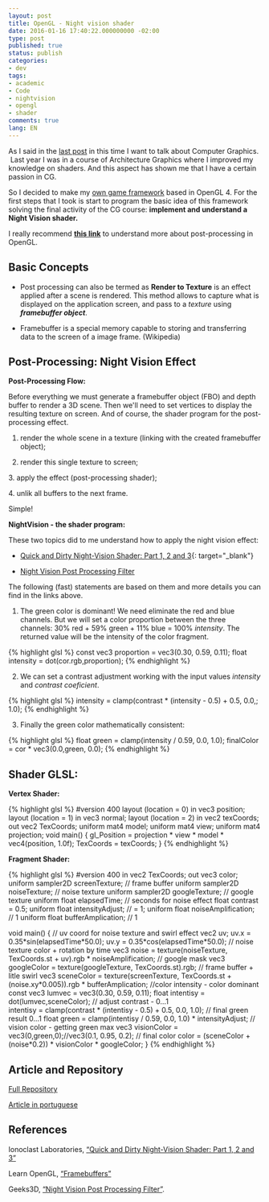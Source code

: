 ```yaml
---
layout: post
title: OpenGL - Night vision shader
date: 2016-01-16 17:40:22.000000000 -02:00
type: post
published: true
status: publish
categories:
- dev
tags:
- academic
- Code
- nightvision
- opengl
- shader
comments: true
lang: EN
---
```


As I said in the <a href="https://tobiasbu.wordpress.com/2016/01/14/2015-year-in-review/" target="_blank">last post</a> in this time I want to talk about Computer Graphics.  Last year I was in a course of Architecture Graphics where I improved my knowledge on shaders. And this aspect has shown me that I have a certain passion in CG.

So I decided to make my <a href="https://tobiasbu.wordpress.com/2015/11/13/tobigl-announcing-a-framework-for-games/" target="_blank">own game framework</a> based in OpenGL 4. For the first steps that I took is start to program the basic idea of this framework solving the final activity of the CG course: **implement and understand a Night Vision shader.**

I really recommend __<a href="http://www.learnopengl.com/#!Advanced-OpenGL/Framebuffers" target="_blank">this link</a>__ to understand more about post-processing in OpenGL.

## Basic Concepts

- Post processing can also be termed as **Render to Texture** is an effect applied after a scene is rendered. This method allows to capture what is displayed on the application screen, and pass to a _texture_ using _**framebuffer object**_.

- Framebuffer is a special memory capable to storing and transferring data to the screen of a image frame. (Wikipedia)

## Post-Processing: Night Vision Effect

**Post-Processing Flow:**

Before everything we must generate a framebuffer object (FBO) and depth buffer to render a 3D scene. Then we'll need to set vertices to display the resulting texture on screen. And of course, the shader program for the post-processing effect.

1. render the whole scene in a texture (linking with the created framebuffer object);

2. render this single texture to screen;

3. apply the effect (post-processing shader);

4. unlik all buffers to the next frame.

Simple!

**NightVision - the shader program:**

These two topics did to me understand how to apply the night vision effect:

- [Quick and Dirty Night-Vision Shader: Part 1, 2 and 3](http://blog.ionoclast.com/2014/04/quick-and-dirty-night-vision-shader-part-1/){: target="_blank"}

- [Night Vision Post Processing Filter](http://www.geeks3d.com/20091009/shader-library-night-vision-post-processingfilter-glsl/)

The following (fast) statements are based on them and more details you can find in the links above.

1. The green color is dominant! We need eliminate the red and blue channels. But we will set a color proportion between the three channels: 30% red + 59% green + 11% blue = 100% <em>intensity</em>. The returned value will be the intensity of the color fragment.

{% highlight glsl %}
const vec3 proportion = vec3(0.30, 0.59, 0.11);
float intensity = dot(cor.rgb,proportion);
{% endhighlight %}

2. We can set a contrast adjustment working with the input values _intensity_ and _contrast coeficient_.

{% highlight glsl %}
intensity = clamp(contrast * (intensity - 0.5) + 0.5, 0.0,; 1.0);
{% endhighlight %}

3. Finally the green color mathematically consistent:

{% highlight glsl %}
float green = clamp(intensity / 0.59, 0.0, 1.0);
finalColor = cor * vec3(0.0,green, 0.0);
{% endhighlight %}

## Shader GLSL:

**Vertex Shader:**

{% highlight glsl %}
#version 400
layout (location = 0) in vec3 position;
layout (location = 1) in vec3 normal;
layout (location = 2) in vec2 texCoords;
out vec2 TexCoords;
uniform mat4 model;
uniform mat4 view;
uniform mat4 projection;
void main()
{
gl_Position = projection * view * model * vec4(position, 1.0f);
TexCoords = texCoords;
}
{% endhighlight %}

**Fragment Shader:**

{% highlight glsl %}
#version 400
in vec2 TexCoords;
out vec3 color;
uniform sampler2D screenTexture; // frame buffer
uniform sampler2D noiseTexture; // noise texture
uniform sampler2D googleTexture; // google texture
uniform float elapsedTime; // seconds for noise effect
float contrast = 0.5;
uniform float intensityAdjust; // = 1;
uniform float noiseAmplification; // 1
uniform float bufferAmplication; // 1
<p>void main()
{
// uv coord for noise texture and swirl effect
vec2 uv;
uv.x = 0.35*sin(elapsedTime*50.0);
uv.y = 0.35*cos(elapsedTime*50.0);
// noise texture color + rotation by time
vec3 noise = texture(noiseTexture, TexCoords.st + uv).rgb * noiseAmplification;
// google mask
vec3 googleColor = texture(googleTexture, TexCoords.st).rgb;
// frame buffer + litle swirl
vec3 sceneColor = texture(screenTexture,
  TexCoords.st + (noise.xy*0.005)).rgb * bufferAmplication;
//color intensity - color dominant
const vec3 lumvec = vec3(0.30, 0.59, 0.11);
float intentisy = dot(lumvec,sceneColor);
// adjust contrast - 0...1<br />
intentisy = clamp(contrast * (intentisy - 0.5) + 0.5, 0.0, 1.0);
// final green result 0...1
float green = clamp(intentisy / 0.59, 0.0, 1.0) * intensityAdjust;
// vision color - getting green max
vec3 visionColor = vec3(0,green,0);//vec3(0.1, 0.95, 0.2);
// final color
color = (sceneColor + (noise*0.2)) * visionColor * googleColor;
}
{% endhighlight %}

## Article and Repository

[Full Repository](https://bitbucket.org/ulrichBR/archgfx)

[Article in portuguese](https://drive.google.com/open?id=0B0spb4kkmET9Q3ZrTUhjMWo3MnM")

## References

Ionoclast Laboratories, [“Quick and Dirty Night-Vision Shader: Part 1, 2 and 3”](http://blog.ionoclast.com/2014/04/quick-and-dirty-night-vision-shader-part-1/)

Learn OpenGL, [“Framebuffers”](http://www.learnopengl.com/#!Advanced-OpenGL/Framebuffers)

Geeks3D, [“Night Vision Post Processing Filter”](http://www.geeks3d.com/20091009/shader-library-night-vision-post-processingfilter-glsl/).
